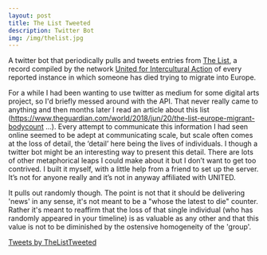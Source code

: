 ```yaml
---
layout: post
title: The List Tweeted
description: Twitter Bot
img: /img/thelist.jpg
---
```

A twitter bot that periodically pulls and tweets entries from [The List](https://uploads.guim.co.uk/2018/06/19/TheList.pdf), a record compiled by the network [United for Intercultural Action](https://www.unitedagainstracism.org) of every reported instance in which someone has died trying to migrate into Europe.

For a while I had been wanting to use twitter as medium for some digital arts project, so I'd briefly messed around with the API. That never really came to anything and then months later I read an article about this list (https://www.theguardian.com/world/2018/jun/20/the-list-europe-migrant-bodycount …). Every attempt to communicate this information I had seen online seemed to be adept at communicating scale, but scale often comes at the loss of detail, the ‘detail’ here being the lives of individuals. I though a twitter bot might be an interesting way to present this detail. There are lots of other metaphorical leaps I could make about it but I don’t want to get too contrived. I built it myself, with a little help from a friend to set up the server. It’s not for anyone really and it’s not in anyway affiliated with UNITED.

It pulls out randomly though. The point is not that it should be delivering 'news' in any sense, it's not meant to be a "whose the latest to die" counter. Rather it's meant to reaffirm that the loss of that single individual (who has randomly appeared in your timeline) is as valuable as any other and that this value is not to be diminished by the ostensive homogeneity of the 'group'.

    
<a class="twitter-timeline" href="https://twitter.com/TheListTweeted?ref_src=twsrc%5Etfw">Tweets by TheListTweeted</a> <script async src="https://platform.twitter.com/widgets.js" charset="utf-8"></script>
